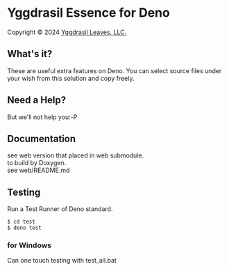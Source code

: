# Yggdrasil Essence for Deno

Copyright © 2024 [Yggdrasil Leaves, LLC.](https://yggdrasil-leaves.com)

## What's it?

These are useful extra features on Deno.
You can select source files under your wish from this solution and copy freely.

## Need a Help?

But we'll not help you:-P

## Documentation

see web version that placed in web submodule.  
to build by Doxygen.  
see web/README.md  

## Testing

Run a Test Runner of Deno standard.  

```
$ cd test
$ deno test
```

### for Windows

Can one touch testing with test_all.bat

